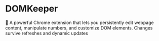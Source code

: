 # DOMKeeper
🚀 A powerful Chrome extension that lets you persistently edit webpage content, manipulate numbers, and customize DOM elements. Changes survive refreshes and dynamic updates
